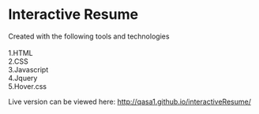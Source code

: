 # Interactive Resume


Created with the following tools and technologies <br></br>
1.HTML<br>
2.CSS<br>
3.Javascript<br>
4.Jquery<br>
5.Hover.css<br>

Live version can be viewed here: http://qasa1.github.io/interactiveResume/
